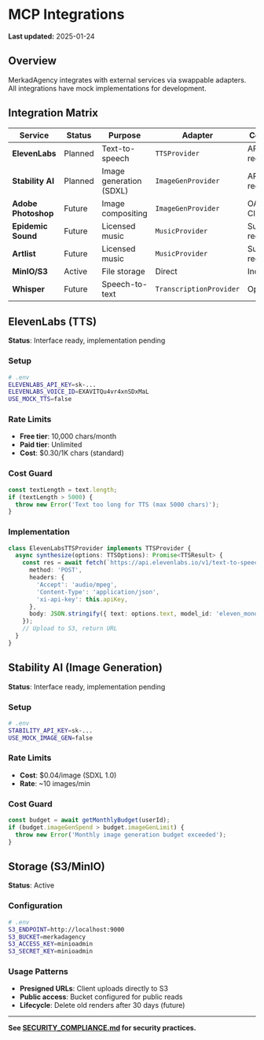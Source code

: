 # MCP Integrations

**Last updated:** 2025-01-24

## Overview

MerkadAgency integrates with external services via swappable adapters. All integrations have mock implementations for development.

## Integration Matrix

| Service | Status | Purpose | Adapter | Cost Guard |
|---------|--------|---------|---------|------------|
| **ElevenLabs** | Planned | Text-to-speech | `TTSProvider` | API key required |
| **Stability AI** | Planned | Image generation (SDXL) | `ImageGenProvider` | API key required |
| **Adobe Photoshop** | Future | Image compositing | `ImageGenProvider` | OAuth + Cloud API |
| **Epidemic Sound** | Future | Licensed music | `MusicProvider` | Subscription required |
| **Artlist** | Future | Licensed music | `MusicProvider` | Subscription required |
| **MinIO/S3** | Active | File storage | Direct | Included |
| **Whisper** | Future | Speech-to-text | `TranscriptionProvider` | OpenAI API |

## ElevenLabs (TTS)

**Status**: Interface ready, implementation pending

### Setup

```bash
# .env
ELEVENLABS_API_KEY=sk-...
ELEVENLABS_VOICE_ID=EXAVITQu4vr4xnSDxMaL
USE_MOCK_TTS=false
```

### Rate Limits

- **Free tier**: 10,000 chars/month
- **Paid tier**: Unlimited
- **Cost**: $0.30/1K chars (standard)

### Cost Guard

```typescript
const textLength = text.length;
if (textLength > 5000) {
  throw new Error('Text too long for TTS (max 5000 chars)');
}
```

### Implementation

```typescript
class ElevenLabsTTSProvider implements TTSProvider {
  async synthesize(options: TTSOptions): Promise<TTSResult> {
    const res = await fetch(`https://api.elevenlabs.io/v1/text-to-speech/${voiceId}`, {
      method: 'POST',
      headers: {
        'Accept': 'audio/mpeg',
        'Content-Type': 'application/json',
        'xi-api-key': this.apiKey,
      },
      body: JSON.stringify({ text: options.text, model_id: 'eleven_monolingual_v1' }),
    });
    // Upload to S3, return URL
  }
}
```

## Stability AI (Image Generation)

**Status**: Interface ready, implementation pending

### Setup

```bash
# .env
STABILITY_API_KEY=sk-...
USE_MOCK_IMAGE_GEN=false
```

### Rate Limits

- **Cost**: $0.04/image (SDXL 1.0)
- **Rate**: ~10 images/min

### Cost Guard

```typescript
const budget = await getMonthlyBudget(userId);
if (budget.imageGenSpend > budget.imageGenLimit) {
  throw new Error('Monthly image generation budget exceeded');
}
```

## Storage (S3/MinIO)

**Status**: Active

### Configuration

```bash
# .env
S3_ENDPOINT=http://localhost:9000
S3_BUCKET=merkadagency
S3_ACCESS_KEY=minioadmin
S3_SECRET_KEY=minioadmin
```

### Usage Patterns

- **Presigned URLs**: Client uploads directly to S3
- **Public access**: Bucket configured for public reads
- **Lifecycle**: Delete old renders after 30 days (future)

---

**See [SECURITY_COMPLIANCE.md](./SECURITY_COMPLIANCE.md) for security practices.**
